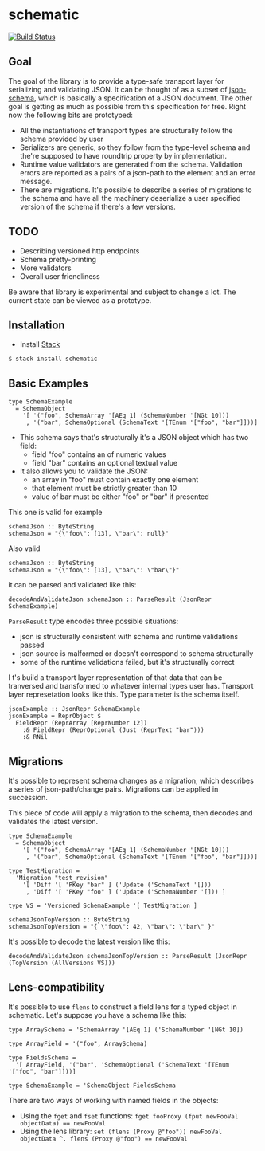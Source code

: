 # schematic

[![Build Status](https://travis-ci.org/dredozubov/schematic.svg?branch=master)](https://travis-ci.org/dredozubov/schematic)

## Goal

The goal of the library is to provide a type-safe transport layer for serializing and validating JSON. It can be thought of as a subset of [json-schema](http://json-schema.org), which is basically a specification of a JSON document. The other goal is getting as much as possible from this specification for free. Right now the following bits are prototyped:

* All the instantiations of transport types are structurally follow the schema provided by user
* Serializers are generic, so they follow from the type-level schema and the're supposed to have roundtrip property by implementation.
* Runtime value validators are generated from the schema. Validation errors are reported as a pairs of a json-path to the element and an error message.
* There are migrations. It's possible to describe a series of migrations to the schema and have all the machinery deserialize a user specified version of the schema if there's a few versions.

## TODO

* Describing versioned http endpoints
* Schema pretty-printing
* More validators
* Overall user friendliness

Be aware that library is experimental and subject to change a lot. The current state can be viewed as a prototype.

## Installation

* Install [Stack](https://github.com/commercialhaskell/stack)

```
$ stack install schematic
```

## Basic Examples

```
type SchemaExample
  = SchemaObject
    '[ '("foo", SchemaArray '[AEq 1] (SchemaNumber '[NGt 10]))
     , '("bar", SchemaOptional (SchemaText '[TEnum '["foo", "bar"]]))]
```

* This schema says that's structurally it's a JSON object which has two field:
  * field "foo" contains an of numeric values
  * field "bar" contains an optional textual value
* It also allows you to validate the JSON:
  * an array in "foo" must contain exactly one element
  * that element must be strictly greater than 10
  * value of bar must be either "foo" or "bar" if presented


This one is valid for example

```
schemaJson :: ByteString
schemaJson = "{\"foo\": [13], \"bar\": null}"
```

Also valid

```
schemaJson :: ByteString
schemaJson = "{\"foo\": [13], \"bar\": \"bar\"}"
```

it can be parsed and validated like this:

```
decodeAndValidateJson schemaJson :: ParseResult (JsonRepr SchemaExample)
```

`ParseResult` type encodes three possible situations:
* json is structurally consistent with schema and runtime validations passed
* json source is malformed or doesn't correspond to schema structurally
* some of the runtime validations failed, but it's structurally correct

I t's build a transport layer representation of that data that can be tranversed and transformed to whatever internal types user has. Transport layer represetation looks like this. Type parameter is the schema itself.


```
jsonExample :: JsonRepr SchemaExample
jsonExample = ReprObject $
  FieldRepr (ReprArray [ReprNumber 12])
    :& FieldRepr (ReprOptional (Just (ReprText "bar")))
    :& RNil
```

## Migrations

It's possible to represent schema changes as a migration, which describes a series of json-path/change pairs. Migrations can be applied in succession.

This piece of code will apply a migration to the schema, then decodes and validates the latest version.

```
type SchemaExample
  = SchemaObject
    '[ '("foo", SchemaArray '[AEq 1] (SchemaNumber '[NGt 10]))
     , '("bar", SchemaOptional (SchemaText '[TEnum '["foo", "bar"]]))]

type TestMigration =
  'Migration "test_revision"
    '[ 'Diff '[ 'PKey "bar" ] ('Update ('SchemaText '[]))
     , 'Diff '[ 'PKey "foo" ] ('Update ('SchemaNumber '[])) ]

type VS = 'Versioned SchemaExample '[ TestMigration ]

schemaJsonTopVersion :: ByteString
schemaJsonTopVersion = "{ \"foo\": 42, \"bar\": \"bar\" }"
```

It's possible to decode the latest version like this:

```
decodeAndValidateJson schemaJsonTopVersion :: ParseResult (JsonRepr (TopVersion (AllVersions VS)))
```

## Lens-compatibility

It's possible to use `flens` to construct a field lens for a typed object in schematic. Let's suppose you have a schema like this:

```
type ArraySchema = 'SchemaArray '[AEq 1] ('SchemaNumber '[NGt 10])

type ArrayField = '("foo", ArraySchema)

type FieldsSchema =
  '[ ArrayField, '("bar", 'SchemaOptional ('SchemaText '[TEnum '["foo", "bar"]]))]

type SchemaExample = 'SchemaObject FieldsSchema

```

There are two ways of working with named fields in the objects:

* Using the `fget` and `fset` functions: `fget fooProxy (fput newFooVal objectData) == newFooVal`
* Using the lens library: `set (flens (Proxy @"foo")) newFooVal objectData ^. flens (Proxy @"foo") == newFooVal`
